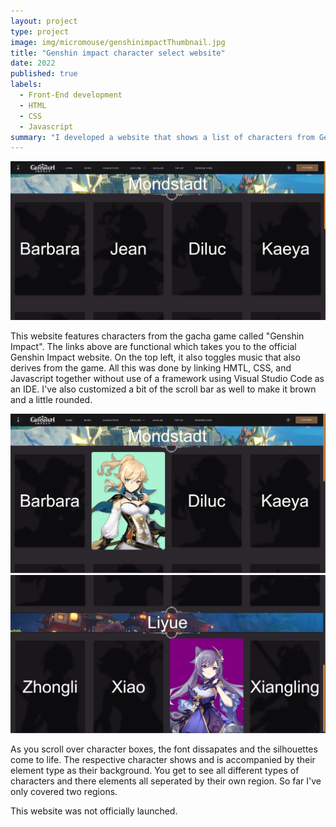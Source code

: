 ```yaml
---
layout: project
type: project
image: img/micromouse/genshinimpactThumbnail.jpg
title: "Genshin impact character select website"
date: 2022
published: true
labels:
  - Front-End development
  - HTML
  - CSS
  - Javascript
summary: "I developed a website that shows a list of characters from Genshin Impact, organized into their regions."
---
```


<div class="text-center p-4">
  <img width="800px" src="../img/micromouse/genshinwebsite1.png" class="img-thumbnail" >
</div>

  This website features characters from the gacha game called "Genshin Impact". The links above are functional which takes you to the official Genshin Impact website. On the top left, it also toggles music that also derives from the game. All this was done by linking HMTL, CSS, and Javascript together without use of a framework using Visual Studio Code as an IDE. I've also customized a bit of the scroll bar as well to make it brown and a little rounded.

<div class="text-center p-4">
  <img width="800px" src="../img/micromouse/genshinwebsite2.png" class="img-thumbnail" >
  <img width="800px" src="../img/micromouse/genshinwebsite3.png" class="img-thumbnail" >
</div>

As you scroll over character boxes, the font dissapates and the silhouettes come to life. The respective character shows and is accompanied by their element type as their background. You get to see all different types of characters and there elements all seperated by their own region. So far I've only covered two regions. 

This website was not officially launched.
